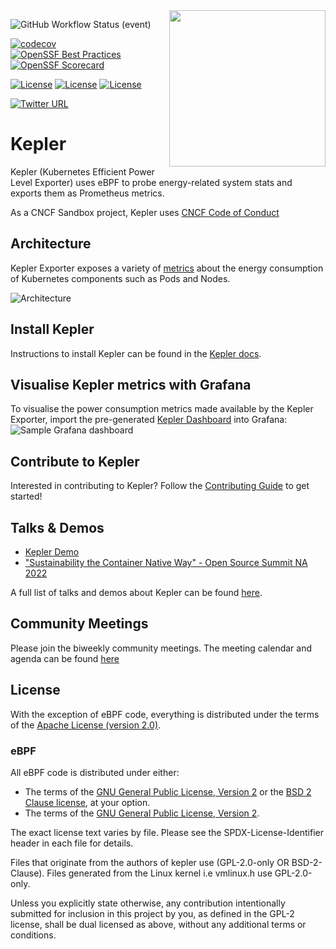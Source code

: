 <img align="right" width="250px" src="https://user-images.githubusercontent.com/17484350/138557170-d8079b94-a517-4366-ade8-8d473e3f3f1d.jpg">

<!-- markdownlint-disable  MD013 -->
<!-- Teporarily disable MD013 - Line length for the urls below  -->
![GitHub Workflow Status (event)](https://img.shields.io/github/actions/workflow/status/sustainable-computing-io/kepler/unit_test.yml?branch=main&label=CI)

[![codecov](https://codecov.io/gh/sustainable-computing-io/kepler/graph/badge.svg?token=K9BDX9M86E)](https://codecov.io/gh/sustainable-computing-io/kepler)
[![OpenSSF Best Practices](https://bestpractices.coreinfrastructure.org/projects/7391/badge)](https://bestpractices.coreinfrastructure.org/projects/7391)[![OpenSSF Scorecard](https://api.securityscorecards.dev/projects/github.com/sustainable-computing-io/kepler/badge)](https://securityscorecards.dev/viewer/?uri=github.com/sustainable-computing-io/kepler)

<!-- markdownlint-enable  MD013 -->

<!--
[![GoDoc](https://godoc.org/github.com/kubernetes/kube-state-metrics?status.svg)](https://godoc.org/github.com/kubernetes/kube-state-metrics)
-->

[![License][apache2-badge]][apache2-url] [![License][bsd2-badge]][bsd2-url]
[![License][gpl-badge]][gpl-url]

[![Twitter URL](https://img.shields.io/twitter/url/https/twitter.com/KeplerProject.svg?style=social&label=Follow%20%40KeplerProject)](https://twitter.com/KeplerProject)

# Kepler

Kepler (Kubernetes Efficient Power Level Exporter) uses eBPF to probe
energy-related system stats and exports them as Prometheus metrics.

As a CNCF Sandbox project, Kepler uses
[CNCF Code of Conduct](https://github.com/cncf/foundation/blob/main/code-of-conduct.md)

## Architecture

Kepler Exporter exposes a variety of
[metrics](https://sustainable-computing.io/design/metrics/) about the energy
consumption of Kubernetes components such as Pods and Nodes.

![Architecture](doc/kepler-arch.png)

## Install Kepler

Instructions to install Kepler can be found in the
[Kepler docs](https://sustainable-computing.io/installation/kepler/).

## Visualise Kepler metrics with Grafana

To visualise the power consumption metrics made available by the Kepler
Exporter, import the pre-generated
[Kepler Dashboard](grafana-dashboards/Kepler-Exporter.json) into Grafana:
![Sample Grafana dashboard](doc/dashboard.png)

## Contribute to Kepler

Interested in contributing to Kepler? Follow the
[Contributing Guide](CONTRIBUTING.md) to get started!

## Talks & Demos

- [Kepler Demo](https://www.youtube.com/watch?v=P5weULiBl60)
- ["Sustainability the Container Native Way" - Open Source Summit NA 2022](doc/OSS-NA22.pdf)

A full list of talks and demos about Kepler can be found
[here](https://github.com/sustainable-computing-io/kepler-doc/tree/main/demos).

## Community Meetings

Please join the biweekly community meetings. The meeting calendar and agenda can
be found
[here](https://github.com/sustainable-computing-io/community/blob/main/community-event.md)

## License

With the exception of eBPF code, everything is distributed under the terms of
the [Apache License (version 2.0)].

### eBPF

All eBPF code is distributed under either:

- The terms of the [GNU General Public License, Version 2] or the
  [BSD 2 Clause license], at your option.
- The terms of the [GNU General Public License, Version 2].

The exact license text varies by file. Please see the SPDX-License-Identifier
header in each file for details.

Files that originate from the authors of kepler use (GPL-2.0-only OR
BSD-2-Clause). Files generated from the Linux kernel i.e vmlinux.h use
GPL-2.0-only.

Unless you explicitly state otherwise, any contribution intentionally submitted
for inclusion in this project by you, as defined in the GPL-2 license, shall be
dual licensed as above, without any additional terms or conditions.

[apache license (version 2.0)]: LICENSE-APACHE
[apache2-badge]: https://img.shields.io/badge/License-Apache%202.0-blue.svg
[apache2-url]: https://opensource.org/licenses/Apache-2.0
[bsd 2 clause license]: LICENSE-BSD-2
[bsd2-badge]: https://img.shields.io/badge/License-BSD%202--Clause-orange.svg
[bsd2-url]: https://opensource.org/licenses/BSD-2-Clause
[gnu general public license, version 2]: LICENSE-GPL-2
[gpl-badge]: https://img.shields.io/badge/License-GPL%20v2-blue.svg
[gpl-url]: https://opensource.org/licenses/GPL-2.0
